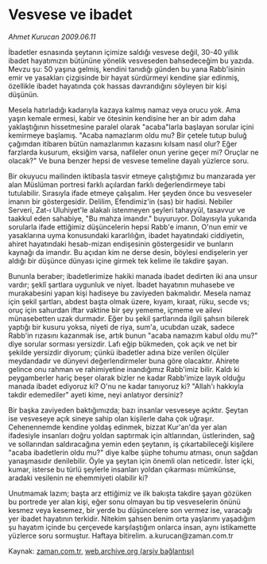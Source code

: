 # Vesvese ve ibadet

*Ahmet Kurucan 2009.06.11*

<tr><td class="metin" colspan="2" style="padding-top: 20px; padding-left: 5px; padding-right: 10px;">İbadetler esnasında şeytanın içimize saldığı vesvese değil, 30-40 yıllık ibadet hayatımızın bütününe yönelik vesveseden bahsedeceğim bu yazıda. Mevzu şu: 50 yaşına gelmiş, kendini tanıdığı günden bu yana Rabb'isinin emir ve yasakları çizgisinde bir hayat sürdürmeyi kendine şiar edinmiş, özellikle ibadet hayatında çok hassas davrandığını söyleyen bir kişi düşünün.</td></tr><tr><td class="metin" colspan="2" style="padding-top: 20px; padding-left: 5px; padding-right: 10px;"><p>Mesela hatırladığı kadarıyla kazaya kalmış namaz veya orucu yok. Ama yaşın kemale ermesi, kabir ve ötesinin kendisine her an bir adım daha yaklaştığının hissetmesine paralel olarak "acaba"larla başlayan sorular içini kemirmeye başlamış. "Acaba namazlarım oldu mu? Bir çetele tutup buluğ çağımdan itibaren bütün namazlarımın kazasını kılsam nasıl olur? Eğer farzlarda kusurum, eksiğim varsa, nafileler onun yerine geçer mi? Oruçlar ne olacak?" Ve buna benzer hepsi de vesvese temeline dayalı yüzlerce soru.
<p>Bir okuyucu mailinden iktibasla tasvir etmeye çalıştığımız bu manzarada yer alan Müslüman portresi farklı açılardan farklı değerlendirmeye tabi tutulabilir. Sırasıyla ifade etmeye çalışalım. Her şeyden önce bu vesveseler imanın bir göstergesidir. Delilim, Efendimiz'in (sas) bir hadisi. Nebiler Serveri, Zat-ı Uluhiyet'le alakalı istenmeyen şeyleri tahayyül, tasavvur ve taakkul eden sahabiye, "Bu mahza imandır." buyuruyor. Dolayısıyla yukarıda sorularla ifade ettiğimiz düşüncelerin hepsi Rabb'e imanın, O'nun emir ve yasaklarına uyma konusundaki kararlılığın, ibadet hayatındaki ciddiyetin, ahiret hayatındaki hesab-mizan endişesinin göstergesidir ve bunların kaynağı da imandır. Bu açıdan kim ne derse desin, böylesi endişelerin yer aldığı bir düşünce dünyası içine girmek tek kelime ile takdire şayan.
<p>Bununla beraber; ibadetlerimize hakiki manada ibadet dedirten iki ana unsur vardır; şeklî şartlara uygunluk ve niyet. İbadet hayatının muhasebe ve murakabesini yapan kişi hadiseye bu zaviyeden bakmalıdır. Mesela namaz için şekil şartları, abdest başta olmak üzere, kıyam, kıraat, rüku, secde vs; oruç için sahurdan iftar vaktine bir şey yememe, içmeme ve ailevi münasebetten uzak durmadır. Eğer bu şekil şartlarında ilgili şahsın bilerek yaptığı bir kusuru yoksa, niyeti de riya, sum'a, ucubdan uzak, sadece Rabb'in rızasını kazanmak ise, artık bunun "acaba namazım kabul oldu mu?" diye sorular sorması yersizdir. Lafı eğip bükmeden, çok açık ve net bir şekilde yersizdir diyorum; çünkü ibadetler adına bize verilen ölçüler meydandadır ve dünyevi değerlendirmeler buna göre olacaktır. Ahirete gelince onu rahman ve rahimiyetine inandığımız Rabb'imiz bilir. Kaldı ki peygamberler hariç beşer olarak bizler ne kadar Rabb'imize layık olduğu manada ibadet ediyoruz ki? O'nu ne kadar tanıyoruz ki? "Allah'ı hakkıyla takdir edemediler" ayeti kime, neyi anlatıyor dersiniz?
<p>Bir başka zaviyeden baktığımızda; bazı insanlar vesveseye açıktır. Şeytan ise vesveseye açık sineye sahip olan kişilerle daha çok uğraşır. Cehenennemde kendine yoldaş edinmek, bizzat Kur'an'da yer alan ifadesiyle insanları doğru yoldan saptırmak için altlarından, üstlerinden, sağ ve sollarından saldıracağına yemin eden şeytanın, iş çıkartabileceği kişilere "acaba ibadetlerin oldu mu?" diye kalbe şüphe tohumu atması, onun sağdan yanaşmasıdır denilebilir. Öyle ya şeytan için önemli olan neticedir. İster içki, kumar, isterse bu türlü şeylerle insanları yoldan çıkarması mümkünse, aradaki vesilenin ne ehemmiyeti olabilir ki?
<p>Unutmamak lazım; başta arz ettiğimiz ve ilk bakışta takdire şayan gözüken bu portrede yer alan kişi, eğer sonu olmayan bu tip vesveselerin önünü kesmez veya kesemez, bir yerde bu düşüncelere son vermez ise, varacağı yer ibadet hayatının terkidir. Nitekim şahsen benim orta yaşlarımı yaşadığım şu hayatım içinde bu çerçevede karşılaştığım onlarca insan, aynı istikamette yüzlerce soru sormuştur. Haftaya bitirelim. a.kurucan@zaman.com.tr<br/></p></p></p></p></p></td></tr>

Kaynak: [zaman.com.tr](http://zaman.com.tr/yazar.do?yazino=857562), [web.archive.org (arşiv bağlantısı)](http://web.archive.org/web/20090615081449/http://www.zaman.com.tr:80/yazar.do?yazino=857562)
